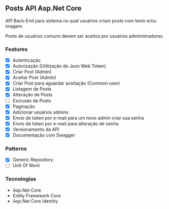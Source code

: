 ## Posts API Asp.Net Core

API Back-End para sistema no qual usuários criam posts com texto e/ou imagem.

Posts de usuários comuns devem ser aceitos por usuários administradores.

### Features

- [x] Autenticação
- [x] Autorização (Utilização de Json Web Token)
- [x] Criar Post (Admin)
- [x] Aceitar Post (Admin)
- [x] Criar Post para aguardar aceitação (Common user)
- [x] Listagem de Posts
- [x] Alteração de Posts
- [ ] Exclusão de Posts
- [x] Paginação
- [x] Adicionar usuários admins
- [x] Envio de token por e-mail para um novo admin criar sua senha
- [x] Envio de token por e-mail para alteração de senha
- [x] Versionamento da API
- [x] Documentação com Swagger

### Patterns

- [x] Generic Repository
- [ ] Unit Of Work

### Tecnologias

- Asp.Net Core
- Entity Framework Core
- Asp.Net Core Identity
